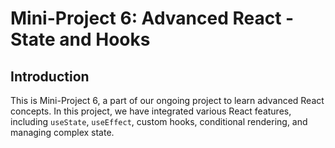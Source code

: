 # Mini-Project 6: Advanced React - State and Hooks

## Introduction
This is Mini-Project 6, a part of our ongoing project to learn advanced React concepts. In this project, we have integrated various React features, including `useState`, `useEffect`, custom hooks, conditional rendering, and managing complex state.
